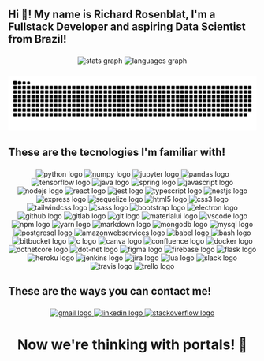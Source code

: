 <h2 align="left">Hi 👋! My name is Richard Rosenblat, I'm a Fullstack Developer and aspiring Data Scientist from Brazil!</h2>

###

<div align="center">
  <img src="https://github-readme-stats.vercel.app/api?hide_title=false&hide_rank=false&show_icons=true&include_all_commits=true&count_private=true&disable_animations=false&theme=default&locale=en&hide_border=false&custom_title=My%20GitHub%20Stats&username=RichardRosenblat" height="150" alt="stats graph"  />
  <img src="https://github-readme-stats.vercel.app/api/top-langs?locale=en&hide_title=false&layout=compact&card_width=320&langs_count=5&theme=default&hide_border=false&custom_title=My%20Favorite%20Languages&username=RichardRosenblat" height="150" alt="languages graph"  />
</div>

###
<div align="center">
<img src="https://raw.githubusercontent.com/RichardRosenblat/RichardRosenblat/output/snake.svg" alt="Snake animation" />
</div>

###

<h2>These are the tecnologies I'm familiar with!</h2>

###
<div align="center">
  <img src="https://cdn.jsdelivr.net/gh/devicons/devicon/icons/python/python-original.svg" height="30" width="42" alt="python logo"  />
<img src="https://cdn.jsdelivr.net/gh/devicons/devicon/icons/numpy/numpy-original.svg" height="30" width="42" alt="numpy logo"  />
<img src="https://cdn.jsdelivr.net/gh/devicons/devicon/icons/jupyter/jupyter-original.svg" height="30" width="42" alt="jupyter logo"  />
<img src="https://cdn.jsdelivr.net/gh/devicons/devicon/icons/pandas/pandas-original.svg" height="30" width="42" alt="pandas logo"  />
<img src="https://cdn.jsdelivr.net/gh/devicons/devicon/icons/tensorflow/tensorflow-original.svg" height="30" width="42" alt="tensorflow logo"  />
<img src="https://cdn.jsdelivr.net/gh/devicons/devicon/icons/java/java-original.svg" height="30" width="42" alt="java logo"  />
<img src="https://cdn.jsdelivr.net/gh/devicons/devicon/icons/spring/spring-original.svg" height="30" width="42" alt="spring logo"  />
<img src="https://cdn.jsdelivr.net/gh/devicons/devicon/icons/javascript/javascript-original.svg" height="30" width="42" alt="javascript logo"  />
<img src="https://cdn.jsdelivr.net/gh/devicons/devicon/icons/nodejs/nodejs-original.svg" height="30" width="42" alt="nodejs logo"  />
<img src="https://cdn.jsdelivr.net/gh/devicons/devicon/icons/react/react-original.svg" height="30" width="42" alt="react logo"  />
<img src="https://cdn.jsdelivr.net/gh/devicons/devicon/icons/jest/jest-plain.svg" height="30" width="42" alt="jest logo"  />
<img src="https://cdn.jsdelivr.net/gh/devicons/devicon/icons/typescript/typescript-original.svg" height="30" width="42" alt="typescript logo"  />
<img src="https://cdn.jsdelivr.net/gh/devicons/devicon/icons/nestjs/nestjs-plain.svg" height="30" width="42" alt="nestjs logo"  />
<img src="https://cdn.jsdelivr.net/gh/devicons/devicon/icons/express/express-original.svg" height="30" width="42" alt="express logo"  />
<img src="https://cdn.jsdelivr.net/gh/devicons/devicon/icons/sequelize/sequelize-original.svg" height="30" width="42" alt="sequelize logo"  />
<img src="https://cdn.jsdelivr.net/gh/devicons/devicon/icons/html5/html5-original.svg" height="30" width="42" alt="html5 logo"  />
<img src="https://cdn.jsdelivr.net/gh/devicons/devicon/icons/css3/css3-original.svg" height="30" width="42" alt="css3 logo"  />
<img src="https://cdn.jsdelivr.net/gh/devicons/devicon/icons/tailwindcss/tailwindcss-original-wordmark.svg" height="30" width="42" alt="tailwindcss logo"  />
<img src="https://cdn.jsdelivr.net/gh/devicons/devicon/icons/sass/sass-original.svg" height="30" width="42" alt="sass logo"  />
<img src="https://cdn.jsdelivr.net/gh/devicons/devicon/icons/bootstrap/bootstrap-original.svg" height="30" width="42" alt="bootstrap logo"  />
<img src="https://cdn.jsdelivr.net/gh/devicons/devicon/icons/electron/electron-original.svg" height="30" width="42" alt="electron logo"  />
<img src="https://cdn.jsdelivr.net/gh/devicons/devicon/icons/github/github-original.svg" height="30" width="42" alt="github logo"  />
<img src="https://cdn.jsdelivr.net/gh/devicons/devicon/icons/gitlab/gitlab-original.svg" height="30" width="42" alt="gitlab logo"  />
<img src="https://cdn.jsdelivr.net/gh/devicons/devicon/icons/git/git-original.svg" height="30" width="42" alt="git logo"  />
<img src="https://cdn.jsdelivr.net/gh/devicons/devicon/icons/materialui/materialui-original.svg" height="30" width="42" alt="materialui logo"  />
<img src="https://cdn.jsdelivr.net/gh/devicons/devicon/icons/vscode/vscode-original.svg" height="30" width="42" alt="vscode logo"  />
<img src="https://cdn.jsdelivr.net/gh/devicons/devicon/icons/npm/npm-original-wordmark.svg" height="30" width="42" alt="npm logo"  />
<img src="https://cdn.jsdelivr.net/gh/devicons/devicon/icons/yarn/yarn-original.svg" height="30" width="42" alt="yarn logo"  />
<img src="https://cdn.jsdelivr.net/gh/devicons/devicon/icons/markdown/markdown-original.svg" height="30" width="42" alt="markdown logo"  />
<img src="https://cdn.jsdelivr.net/gh/devicons/devicon/icons/mongodb/mongodb-original.svg" height="30" width="42" alt="mongodb logo"  />
<img src="https://cdn.jsdelivr.net/gh/devicons/devicon/icons/mysql/mysql-original.svg" height="30" width="42" alt="mysql logo"  />
<img src="https://cdn.jsdelivr.net/gh/devicons/devicon/icons/postgresql/postgresql-original.svg" height="30" width="42" alt="postgresql logo"  />
<img src="https://cdn.jsdelivr.net/gh/devicons/devicon/icons/amazonwebservices/amazonwebservices-original.svg" height="30" width="42" alt="amazonwebservices logo"  />
<img src="https://cdn.jsdelivr.net/gh/devicons/devicon/icons/babel/babel-original.svg" height="30" width="42" alt="babel logo"  />
<img src="https://cdn.jsdelivr.net/gh/devicons/devicon/icons/bash/bash-original.svg" height="30" width="42" alt="bash logo"  />
<img src="https://cdn.jsdelivr.net/gh/devicons/devicon/icons/bitbucket/bitbucket-original.svg" height="30" width="42" alt="bitbucket logo"  />
<img src="https://cdn.jsdelivr.net/gh/devicons/devicon/icons/c/c-original.svg" height="30" width="42" alt="c logo"  />
<img src="https://cdn.jsdelivr.net/gh/devicons/devicon/icons/canva/canva-original.svg" height="30" width="42" alt="canva logo"  />
<img src="https://cdn.jsdelivr.net/gh/devicons/devicon/icons/confluence/confluence-original.svg" height="30" width="42" alt="confluence logo"  />
<img src="https://cdn.jsdelivr.net/gh/devicons/devicon/icons/docker/docker-original.svg" height="30" width="42" alt="docker logo"  />
<img src="https://cdn.jsdelivr.net/gh/devicons/devicon/icons/dotnetcore/dotnetcore-original.svg" height="30" width="42" alt="dotnetcore logo"  />
<img src="https://cdn.jsdelivr.net/gh/devicons/devicon/icons/dot-net/dot-net-original.svg" height="30" width="42" alt="dot-net logo"  />
<img src="https://cdn.jsdelivr.net/gh/devicons/devicon/icons/figma/figma-original.svg" height="30" width="42" alt="figma logo"  />
<img src="https://cdn.jsdelivr.net/gh/devicons/devicon/icons/firebase/firebase-plain.svg" height="30" width="42" alt="firebase logo"  />
<img src="https://cdn.jsdelivr.net/gh/devicons/devicon/icons/flask/flask-original.svg" height="30" width="42" alt="flask logo"  />
<img src="https://cdn.jsdelivr.net/gh/devicons/devicon/icons/heroku/heroku-original.svg" height="30" width="42" alt="heroku logo"  />
<img src="https://cdn.jsdelivr.net/gh/devicons/devicon/icons/jenkins/jenkins-line.svg" height="30" width="42" alt="jenkins logo"  />
<img src="https://cdn.jsdelivr.net/gh/devicons/devicon/icons/jira/jira-original.svg" height="30" width="42" alt="jira logo"  />
<img src="https://cdn.jsdelivr.net/gh/devicons/devicon/icons/lua/lua-original.svg" height="30" width="42" alt="lua logo"  />
<img src="https://cdn.jsdelivr.net/gh/devicons/devicon/icons/slack/slack-original.svg" height="30" width="42" alt="slack logo"  />
<img src="https://cdn.jsdelivr.net/gh/devicons/devicon/icons/travis/travis-plain.svg" height="30" width="42" alt="travis logo"  />
<img src="https://cdn.jsdelivr.net/gh/devicons/devicon/icons/trello/trello-plain.svg" height="30" width="42" alt="trello logo"  />
</div>

###

<h2>These are the ways you can contact me!</h2>

###

<div align="center">
  <a href="mailto:rosenblatr@gmail.com" target="_blank">
    <img src="https://img.shields.io/static/v1?message=Gmail&logo=gmail&label=&color=D14836&logoColor=white&labelColor=&style=for-the-badge" height="35" alt="gmail logo"  />
  </a>
  <a href="https://www.linkedin.com/in/richard-rosenblat/" target="_blank">
    <img src="https://img.shields.io/static/v1?message=LinkedIn&logo=linkedin&label=&color=0077B5&logoColor=white&labelColor=&style=for-the-badge" height="35" alt="linkedin logo"  />
  </a>
  <a href="https://stackoverflow.com/users/18052970/richard-rosenblat" target="_blank">
    <img src="https://img.shields.io/static/v1?message=Stackoverflow&logo=stackoverflow&label=&color=FE7A16&logoColor=white&labelColor=&style=for-the-badge" height="35" alt="stackoverflow logo"  />
  </a>
</div>

<div align="center">
  <h1>
    Now we're thinking with portals!  👾 
  </h1>
</div>
